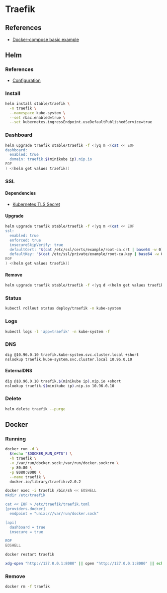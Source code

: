 # Traefik

## References

- [Docker-compose basic example](https://docs.traefik.io/v2.0/user-guides/docker-compose/basic-example/)

## Helm

### References

- [Configuration](https://github.com/helm/charts/tree/master/stable/traefik#configuration)

### Install

```sh
helm install stable/traefik \
  -n traefik \
  --namespace kube-system \
  --set rbac.enabled=true \
  --set kubernetes.ingressEndpoint.useDefaultPublishedService=true
```

### Dashboard

```sh
helm upgrade traefik stable/traefik -f <(yq m <(cat << EOF
dashboard:
  enabled: true
  domain: traefik.$(minikube ip).nip.io
EOF
) <(helm get values traefik))
```

### SSL

#### Dependencies

- [Kubernetes TLS Secret](/k8s-tls-secret.md)

#### Upgrade

```sh
helm upgrade traefik stable/traefik -f <(yq m <(cat << EOF
ssl:
  enabled: true
  enforced: true
  insecureSkipVerify: true
  defaultCert: "$(cat /etc/ssl/certs/example/root-ca.crt | base64 -w 0)"
  defaultKey: "$(cat /etc/ssl/private/example/root-ca.key | base64 -w 0)"
EOF
) <(helm get values traefik))
```

#### Remove

```sh
helm upgrade traefik stable/traefik -f <(yq d <(helm get values traefik) ssl)
```

### Status

```sh
kubectl rollout status deploy/traefik -n kube-system
```

### Logs

```sh
kubectl logs -l 'app=traefik' -n kube-system -f
```

### DNS

```sh
dig @10.96.0.10 traefik.kube-system.svc.cluster.local +short
nslookup traefik.kube-system.svc.cluster.local 10.96.0.10
```

#### ExternalDNS

```sh
dig @10.96.0.10 traefik.$(minikube ip).nip.io +short
nslookup traefik.$(minikube ip).nip.io 10.96.0.10
```

### Delete

```sh
helm delete traefik --purge
```

## Docker

### Running

```sh
docker run -d \
  $(echo "$DOCKER_RUN_OPTS") \
  -h traefik \
  -v /var/run/docker.sock:/var/run/docker.sock:ro \
  -p 80:80 \
  -p 8080:8080 \
  --name traefik \
  docker.io/library/traefik:v2.0.2
```

```sh
docker exec -i traefik /bin/sh << EOSHELL
mkdir /etc/traefik

cat << EOF > /etc/traefik/traefik.toml
[providers.docker]
  endpoint = "unix:///var/run/docker.sock"

[api]
  dashboard = true
  insecure = true

EOF
EOSHELL
```

```sh
docker restart traefik
```

```sh
xdg-open "http://127.0.0.1:8080" || open "http://127.0.0.1:8080" || echo -e '[INFO]\thttp://127.0.0.1:8080'
```

### Remove

```sh
docker rm -f traefik
```
